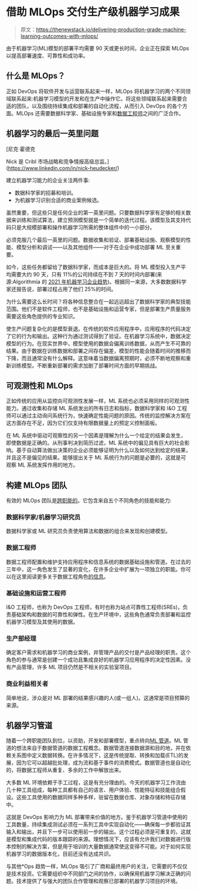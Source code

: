 # 借助 MLOps 交付生产级机器学习成果

> 原文：<https://thenewstack.io/delivering-production-grade-machine-learning-outcomes-with-mlops/>

由于机器学习(ML)模型的部署平均需要 90 天或更长时间，企业正在探索 MLOps 以提高部署速度、可靠性和成功率。

## 什么是 MLOps？

正如 DevOps 将软件开发与运营联系起来一样，MLOps 将机器学习的两个不同领域联系起来:机器学习模型的开发和在生产中操作它。将这些领域联系起来需要合适的团队，以及围绕持续集成和部署的自动化流程，从而引入 DevOps 的各个方面。MLOps 还需要数据科学家、基础设施专家和[数据工程师](https://thenewstack.io/data-engineer-critical-role-for-data-success/)之间的广泛合作。

## 机器学习的最后一英里问题

 [尼克·霍德克

Nick 是 Cribl 市场战略和竞争情报高级总监。](https://www.linkedin.com/in/nick-heudecker/) 

建立机器学习能力的企业关注两件事:

*   数据科学家的招募和培训。
*   为机器学习识别合适的商业案例候选。

虽然重要，但这些只是任何企业的第一英里问题。只要数据科学家有足够的相关数据来训练和测试算法，建立预测模型就是一个简单的迭代过程。该模型及其支持代码只是大规模部署和操作机器学习所需的整体组件中的一小部分。

必须克服几个最后一英里的问题。数据收集和验证、部署基础设施、观察模型的性能、模型分析和调试——以及其他组件——对于在企业中成功部署 ML 至关重要。

如今，这些任务都留给了数据科学家，而成本是巨大的。将 ML 模型投入生产平均需要大约 90 天，只有 11%的公司持续在不到 7 天的时间内部署(来源:Algorithmia 的 [2021 年机器学习企业趋势](https://info.algorithmia.com/tt-state-of-ml-2021))。根据同一来源，大多数数据科学家还报告说，部署过程占用了他们 25%的时间。

为什么需要这么长时间？将各种信息整合在一起远远超出了数据科学家的典型技能范围。他们不是软件工程师，也不是基础设施和运营专家，但是部署生产质量服务需要这些角色提供的专业知识。

使生产问题复杂化的是模型衰退。在传统的软件应用程序中，应用程序的代码决定了它的行为和输出。这种行为通过测试得到了验证。在机器学习系统中，数据决定模型的行为。在现实世界中，模型使用的数据会偏离训练数据，从而产生不可靠的结果。由于数据在训练数据和部署之间存在偏差，模型的性能会随着时间的推移而下降，而且通常没有什么解释。这意味着当数据偏离预期时，必须不断地观察和重新训练模型。不断重新部署的需求加剧了部署时间方面的早期挑战。

## 可观测性和 MLOps

正如传统的应用从监控向可观测性发展一样，ML 系统也必须采用同样的可观测性能力。通过收集和存储 ML 系统发出的所有日志和指标，数据科学家和 I&O 工程师可以通过主动询问系统行为，快速确定性能问题的原因。传统的监控解决方案在这方面存在不足，因为它们仅支持有限数据量上的预定义控制面板。

在 ML 系统中驱动可观察性的另一个因素是理解为什么一个给定的结果会发生，即使数据是正确的。从刑事判决到简历过滤，ML 系统中的偏见具有巨大的社会影响。基于自动算法做出决策的企业必须能够证明为什么以及如何达到给定的结果，并且这不是偏见的结果。能够提出关于 ML 系统行为的问题是必要的，这就是可观察 ML 系统发挥作用的地方。

## 构建 MLOps 团队

有效的 MLOps 团队是[跨职能的](https://www.youtube.com/watch?v=20h_RTHEtZI)。它包含来自五个不同角色的技能和能力:

### 数据科学家/机器学习研究员

数据科学家或 ML 研究员负责使用算法和数据的组合来发现和创建模型。

### 数据工程师

数据工程师配置和维护支持应用程序和信息系统的数据基础设施和管道。在过去的三年中，这一角色发生了显著的变化，在许多企业中扩展为一项独立的职能。你可以在这里阅读更多关于数据工程角色[的信息](https://thenewstack.io/data-engineer-critical-role-for-data-success/)。

### 基础设施和运营工程师

I&O 工程师，也称为 DevOps 工程师，有时也称为站点可靠性工程师(SREs)，负责基础架构和数据的可靠性和弹性。在生产环境中，这些角色通常负责部署和监控机器学习模型及其使用的数据。

### 生产部经理

确定客户需求和机器学习的商业案例，并管理产品的交付是产品经理的职责。这个角色的参与通常是创建一个成功且集成良好的机器学习应用程序的决定性因素。没有产品管理，许多 ML 项目仍然是不相关的实验室项目。

### 商业利益相关者

简单地说，涉众是对 ML 部署的结果感兴趣的人(或一组人)。这通常是项目预算的来源。

## 机器学习管道

随着一个跨职能团队到位，以资助，开发和部署模型，重点转向[ML 管道](https://towardsdatascience.com/ml-ops-machine-learning-as-an-engineering-discipline-b86ca4874a3f)。ML 管道的想法来自于数据管道的数据工程概念。数据管道连接数据源和目的地，并在依赖关系图中定义数据转换。在许多情况下，这是传统提取、转换和加载(ETL)的发展，因为它可以超越批处理，成为流和基于事件的消费模式。数据管道也是自动化的，将数据工程师从重复、多余的工作中解放出来。

大多数 ML 环境依赖于手工过程，这是有充分理由的。今天的机器学习工作流由几十种工具组成，每种工具都有自己的语言、用户体验、性能特征和技能组合假设。这些工具使用的数据同样多种多样，驻留在数据仓库、对象存储和特征存储中。

这就是 DevOps 影响力为 ML 部署带来价值的地方。鉴于机器学习管道中使用的工具数量，持续集成测试必须在一系列工具中实现自动化——确保每一步都验证其输入和输出，并且下一步可以使用前一步的输出。这个过程必须是可重复的，这就是模型和集成代码的版本跟踪的来源。理想情况下，应该有允许我们对数据进行版本控制的解决方案，但是用于培训的大量数据通常使这变得不可能。对于如何实现机器学习的数据版本化，目前还没有达成共识。

与其他*Ops 趋势一样，MLOps 吸引了厂商和最终用户的关注，它需要的不仅仅是技术投资。它需要组织中不同部门之间的协作，以确保用机器学习解决正确的问题。技术提供了与强大的团队合作管理和观察已部署的机器学习项目的环境。

<svg xmlns:xlink="http://www.w3.org/1999/xlink" viewBox="0 0 68 31" version="1.1"><title>Group</title> <desc>Created with Sketch.</desc></svg>